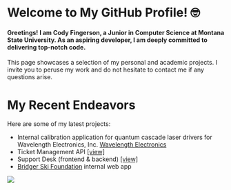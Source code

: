 # Welcome to My GitHub Profile! 🤓

#### Greetings! I am Cody Fingerson, a Junior in Computer Science at Montana State University. As an aspiring developer, I am deeply committed to delivering top-notch code.

This page showcases a selection of my personal and academic projects. I invite you to peruse my work and do not hesitate to contact me if any questions arise.

# My Recent Endeavors

Here are some of my latest projects:
 - Internal calibration application for quantum cascade laser drivers for Wavelength Electronics, Inc. [Wavelength Electronics](https://www.teamwavelength.com/product/qcl1000-laboratory-series-1000-ma-qcl-driver-instrument)
 - Ticket Management API [[view]](https://github.com/codyafingerson/ticket-api)
 - Support Desk (frontend & backend) [[view]](https://github.com/codyafingerson/support-desk)
 - [Bridger Ski Foundation](https://www.bridgerskifoundation.org/) internal web app


![](https://github-readme-stats.vercel.app/api/top-langs/?username=codyafingerson)
